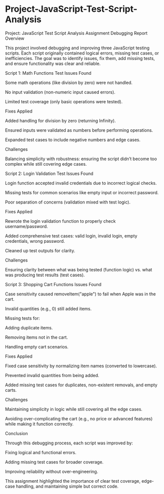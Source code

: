 # Project-JavaScript-Test-Script-Analysis
Project: JavaScript Test Script Analysis
Assignment Debugging Report
Overview

This project involved debugging and improving three JavaScript testing scripts. Each script originally contained logical errors, missing test cases, or inefficiencies. The goal was to identify issues, fix them, add missing tests, and ensure functionality was clear and reliable.

Script 1: Math Functions Test
Issues Found

Some math operations (like division by zero) were not handled.

No input validation (non-numeric input caused errors).

Limited test coverage (only basic operations were tested).

Fixes Applied

Added handling for division by zero (returning Infinity).

Ensured inputs were validated as numbers before performing operations.

Expanded test cases to include negative numbers and edge cases.

Challenges

Balancing simplicity with robustness: ensuring the script didn’t become too complex while still covering edge cases.

Script 2: Login Validation Test
Issues Found

Login function accepted invalid credentials due to incorrect logical checks.

Missing tests for common scenarios like empty input or incorrect password.

Poor separation of concerns (validation mixed with test logic).

Fixes Applied

Rewrote the login validation function to properly check username/password.

Added comprehensive test cases: valid login, invalid login, empty credentials, wrong password.

Cleaned up test outputs for clarity.

Challenges

Ensuring clarity between what was being tested (function logic) vs. what was producing test results (test cases).

Script 3: Shopping Cart Functions
Issues Found

Case sensitivity caused removeItem("apple") to fail when Apple was in the cart.

Invalid quantities (e.g., 0) still added items.

Missing tests for:

Adding duplicate items.

Removing items not in the cart.

Handling empty cart scenarios.

Fixes Applied

Fixed case sensitivity by normalizing item names (converted to lowercase).

Prevented invalid quantities from being added.

Added missing test cases for duplicates, non-existent removals, and empty carts.

Challenges

Maintaining simplicity in logic while still covering all the edge cases.

Avoiding over-complicating the cart (e.g., no price or advanced features) while making it function correctly.

Conclusion

Through this debugging process, each script was improved by:

Fixing logical and functional errors.

Adding missing test cases for broader coverage.

Improving reliability without over-engineering.

This assignment highlighted the importance of clear test coverage, edge-case handling, and maintaining simple but correct code.
